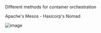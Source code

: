
Different methods for container orchestration 

Apache's Mesos   -  Hasicorp's Nomad

![image](https://github.com/user-attachments/assets/e60f7f3b-cad7-4589-bf63-173474373e64)
